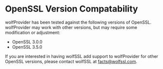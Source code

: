 # OpenSSL Version Compatability

wolfProvider has been tested against the following versions of OpenSSL. wolfProvider may work with other versions, but may require some modification or adjustment:

- OpenSSL 3.0.0
- OpenSSL 3.5.0

If you are interested in having wolfSSL add support to wolfProvider for other OpenSSL versions, please contact wolfSSL at [facts@wolfssl.com](mailto:facts@wolfssl.com).

